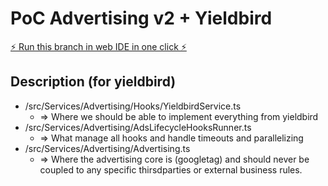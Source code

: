 # PoC Advertising v2 + Yieldbird

[⚡️ Run this branch in web IDE in one click ⚡️](https://pr.new/PaulSenon/poc-advertising-shared/tree/yieldbird-poc)

## Description (for yieldbird)

* /src/Services/Advertising/Hooks/YieldbirdService.ts
    * => Where we should be able to implement everything from yieldbird
* /src/Services/Advertising/AdsLifecycleHooksRunner.ts  
    * => What manage all hooks and handle timeouts and parallelizing
* /src/Services/Advertising/Advertising.ts
    * => Where the advertising core is (googletag) and should never be coupled to any specific thirsdparties or external business rules.
